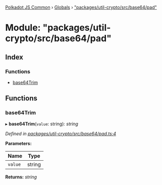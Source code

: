 [Polkadot JS Common](../README.md) › [Globals](../globals.md) › ["packages/util-crypto/src/base64/pad"](_packages_util_crypto_src_base64_pad_.md)

# Module: "packages/util-crypto/src/base64/pad"

## Index

### Functions

* [base64Trim](_packages_util_crypto_src_base64_pad_.md#base64trim)

## Functions

###  base64Trim

▸ **base64Trim**(`value`: string): *string*

*Defined in [packages/util-crypto/src/base64/pad.ts:4](https://github.com/polkadot-js/common/blob/e7c665e5/packages/util-crypto/src/base64/pad.ts#L4)*

**Parameters:**

Name | Type |
------ | ------ |
`value` | string |

**Returns:** *string*
